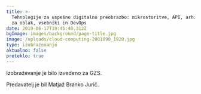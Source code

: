 ```yaml
---
title: >-
  Tehnologije za uspešno digitalno preobrazbo: mikrostoritve, API, arhitektura
  za oblak, vsebniki in DevOps
date: 2019-06-17T19:45:40.312Z
bgImage: images/background/page-title.jpg
image: /uploads/cloud-computing-2001090_1920.jpg
type: izobrazevanje
aktualno: false
preteklo: true
---
```

Izobraževanje je bilo izvedeno za GZS.

Predavatelj je bil Matjaž Branko Jurič.
